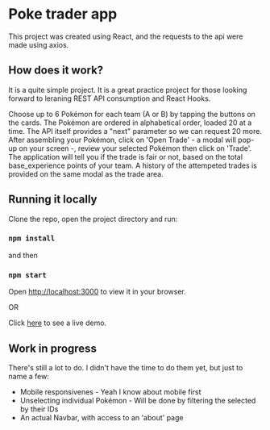 # Poke trader app

This project was created using React, and the requests to the api were made using axios.

## How does it work?

It is a quite simple project. It is a great practice project for those looking forward to leraning REST API consumption and React Hooks. 

Choose up to 6 Pokémon for each team (A or B) by tapping the buttons on the cards. The Pokémon are ordered in alphabetical order, loaded 20 at a time. The API itself provides a "next" parameter so we can request 20 more. After assembling your Pokémon, click on 'Open Trade' - a modal will pop-up on your screen -, review your selected Pokémon then click on 'Trade'. The application will tell you if the trade is fair or not, based on the total base_experience points of your team. A history of the attempeted trades is provided on the same modal as the trade area. 

## Running it locally

Clone the repo, open the project directory and run:
### `npm install`
and then
### `npm start`

Open [http://localhost:3000](http://localhost:3000) to view it in your browser.

OR

Click [here](poketrader-edson.herokuapp.com) to see a live demo. 

## Work in progress

There's still a lot to do. I didn't have the time to do them yet, but just to name a few:
* Mobile responsivenes - Yeah I know about mobile first
* Unselecting individual Pokémon - Will be done by filtering the selected by their IDs
* An actual Navbar, with access to an 'about' page
